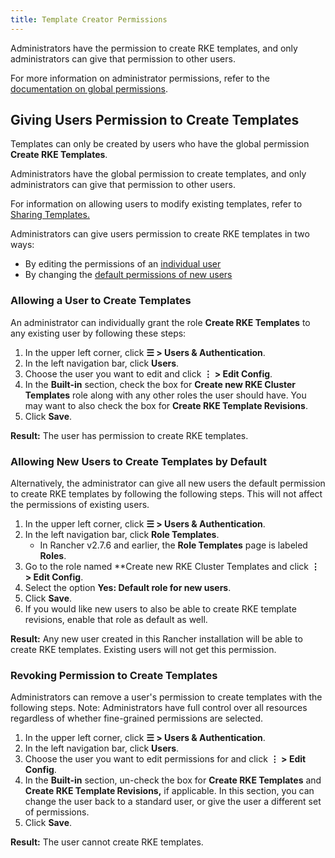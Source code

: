 ```yaml
---
title: Template Creator Permissions
---
```


<head>
  <link rel="canonical" href="https://ranchermanager.docs.rancher.com/how-to-guides/new-user-guides/authentication-permissions-and-global-configuration/about-rke1-templates/creator-permissions"/>
</head>

Administrators have the permission to create RKE templates, and only administrators can give that permission to other users.

For more information on administrator permissions, refer to the [documentation on global permissions](../manage-role-based-access-control-rbac/global-permissions.md).

## Giving Users Permission to Create Templates

Templates can only be created by users who have the global permission **Create RKE Templates**.

Administrators have the global permission to create templates, and only administrators can give that permission to other users.

For information on allowing users to modify existing templates, refer to [Sharing Templates.](access-or-share-templates.md)

Administrators can give users permission to create RKE templates in two ways:

- By editing the permissions of an [individual user](#allowing-a-user-to-create-templates)
- By changing the [default permissions of new users](#allowing-new-users-to-create-templates-by-default)

### Allowing a User to Create Templates

An administrator can individually grant the role **Create RKE Templates** to any existing user by following these steps:

1. In the upper left corner, click **☰ > Users & Authentication**.
1. In the left navigation bar, click **Users**.
1. Choose the user you want to edit and click **⋮ > Edit Config**.
1. In the **Built-in** section, check the box for **Create new RKE Cluster Templates** role along with any other roles the user should have. You may want to also check the box for **Create RKE Template Revisions**.
1. Click **Save**.

**Result:** The user has permission to create RKE templates.

### Allowing New Users to Create Templates by Default

Alternatively, the administrator can give all new users the default permission to create RKE templates by following the following steps. This will not affect the permissions of existing users.

1. In the upper left corner, click **☰ > Users & Authentication**.
1. In the left navigation bar, click **Role Templates**.
    * In Rancher v2.7.6 and earlier, the **Role Templates** page is labeled **Roles**.
1. Go to the role named **Create new RKE Cluster Templates and click **⋮ > Edit Config**.
1. Select the option **Yes: Default role for new users**.
1. Click **Save**.
1. If you would like new users to also be able to create RKE template revisions, enable that role as default as well.

**Result:** Any new user created in this Rancher installation will be able to create RKE templates. Existing users will not get this permission.

### Revoking Permission to Create Templates

Administrators can remove a user's permission to create templates with the following steps. Note: Administrators have full control over all resources regardless of whether fine-grained permissions are selected.

1. In the upper left corner, click **☰ > Users & Authentication**.
1. In the left navigation bar, click **Users**.
1. Choose the user you want to edit permissions for and click **⋮ > Edit Config**.
1. In the **Built-in** section, un-check the box for **Create RKE Templates** and **Create RKE Template Revisions,** if applicable. In this section, you can change the user back to a standard user, or give the user a different set of permissions.
1. Click **Save**.

**Result:** The user cannot create RKE templates.